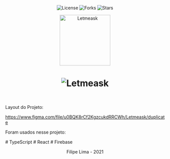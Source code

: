 

<p align="center">
  <img  src="https://img.shields.io/static/v1?label=license&message=MIT&color=5965E0&labelColor=121214" alt="License">
  
  <img src="https://img.shields.io/github/forks/guilhermecapitao/letmeask?label=forks&message=MIT&color=5965E0&labelColor=121214" alt="Forks">     

  <img src="https://img.shields.io/github/stars/guilhermecapitao/letmeask?label=stars&message=MIT&color=5965E0&labelColor=121214" alt="Stars">
</p>

<p align="center">
  <img alt="Letmeask" src=".readme/logo.svg" width="160px">
</p>

<h1 align="center">
    <img alt="Letmeask" title="Letmeask" src=".readme/emptyquestions.svg" />
</h1>

<br>

Layout do Projeto:

https://www.figma.com/file/u0BQK8rCf2KgzcukdRRCWh/Letmeask/duplicate

Foram usados nesse projeto:
<p>
# TypeScript
# React
# Firebase
</p>

<p align="center">Filipe Lima - 2021</p>

